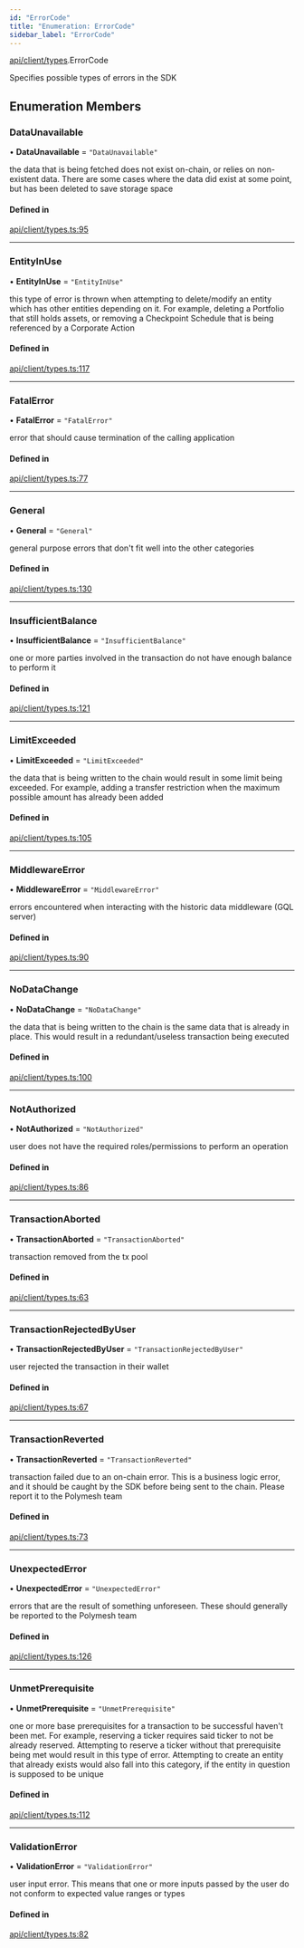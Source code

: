 ```yaml
---
id: "ErrorCode"
title: "Enumeration: ErrorCode"
sidebar_label: "ErrorCode"
---
```


[api/client/types](../../../../../modules/API/Client/Types/Types.md).ErrorCode

Specifies possible types of errors in the SDK

## Enumeration Members

### DataUnavailable

• **DataUnavailable** = ``"DataUnavailable"``

the data that is being fetched does not exist on-chain, or relies on non-existent data. There are
  some cases where the data did exist at some point, but has been deleted to save storage space

#### Defined in

[api/client/types.ts:95](https://github.com/PolymeshAssociation/polymesh-sdk/blob/88db4a911/src/api/client/types.ts#L95)

___

### EntityInUse

• **EntityInUse** = ``"EntityInUse"``

this type of error is thrown when attempting to delete/modify an entity which has other entities depending on it. For example, deleting
  a Portfolio that still holds assets, or removing a Checkpoint Schedule that is being referenced by a Corporate Action

#### Defined in

[api/client/types.ts:117](https://github.com/PolymeshAssociation/polymesh-sdk/blob/88db4a911/src/api/client/types.ts#L117)

___

### FatalError

• **FatalError** = ``"FatalError"``

error that should cause termination of the calling application

#### Defined in

[api/client/types.ts:77](https://github.com/PolymeshAssociation/polymesh-sdk/blob/88db4a911/src/api/client/types.ts#L77)

___

### General

• **General** = ``"General"``

general purpose errors that don't fit well into the other categories

#### Defined in

[api/client/types.ts:130](https://github.com/PolymeshAssociation/polymesh-sdk/blob/88db4a911/src/api/client/types.ts#L130)

___

### InsufficientBalance

• **InsufficientBalance** = ``"InsufficientBalance"``

one or more parties involved in the transaction do not have enough balance to perform it

#### Defined in

[api/client/types.ts:121](https://github.com/PolymeshAssociation/polymesh-sdk/blob/88db4a911/src/api/client/types.ts#L121)

___

### LimitExceeded

• **LimitExceeded** = ``"LimitExceeded"``

the data that is being written to the chain would result in some limit being exceeded. For example, adding a transfer
  restriction when the maximum possible amount has already been added

#### Defined in

[api/client/types.ts:105](https://github.com/PolymeshAssociation/polymesh-sdk/blob/88db4a911/src/api/client/types.ts#L105)

___

### MiddlewareError

• **MiddlewareError** = ``"MiddlewareError"``

errors encountered when interacting with the historic data middleware (GQL server)

#### Defined in

[api/client/types.ts:90](https://github.com/PolymeshAssociation/polymesh-sdk/blob/88db4a911/src/api/client/types.ts#L90)

___

### NoDataChange

• **NoDataChange** = ``"NoDataChange"``

the data that is being written to the chain is the same data that is already in place. This would result
  in a redundant/useless transaction being executed

#### Defined in

[api/client/types.ts:100](https://github.com/PolymeshAssociation/polymesh-sdk/blob/88db4a911/src/api/client/types.ts#L100)

___

### NotAuthorized

• **NotAuthorized** = ``"NotAuthorized"``

user does not have the required roles/permissions to perform an operation

#### Defined in

[api/client/types.ts:86](https://github.com/PolymeshAssociation/polymesh-sdk/blob/88db4a911/src/api/client/types.ts#L86)

___

### TransactionAborted

• **TransactionAborted** = ``"TransactionAborted"``

transaction removed from the tx pool

#### Defined in

[api/client/types.ts:63](https://github.com/PolymeshAssociation/polymesh-sdk/blob/88db4a911/src/api/client/types.ts#L63)

___

### TransactionRejectedByUser

• **TransactionRejectedByUser** = ``"TransactionRejectedByUser"``

user rejected the transaction in their wallet

#### Defined in

[api/client/types.ts:67](https://github.com/PolymeshAssociation/polymesh-sdk/blob/88db4a911/src/api/client/types.ts#L67)

___

### TransactionReverted

• **TransactionReverted** = ``"TransactionReverted"``

transaction failed due to an on-chain error. This is a business logic error,
  and it should be caught by the SDK before being sent to the chain.
  Please report it to the Polymesh team

#### Defined in

[api/client/types.ts:73](https://github.com/PolymeshAssociation/polymesh-sdk/blob/88db4a911/src/api/client/types.ts#L73)

___

### UnexpectedError

• **UnexpectedError** = ``"UnexpectedError"``

errors that are the result of something unforeseen.
  These should generally be reported to the Polymesh team

#### Defined in

[api/client/types.ts:126](https://github.com/PolymeshAssociation/polymesh-sdk/blob/88db4a911/src/api/client/types.ts#L126)

___

### UnmetPrerequisite

• **UnmetPrerequisite** = ``"UnmetPrerequisite"``

one or more base prerequisites for a transaction to be successful haven't been met. For example, reserving a ticker requires
  said ticker to not be already reserved. Attempting to reserve a ticker without that prerequisite being met would result in this
  type of error. Attempting to create an entity that already exists would also fall into this category,
  if the entity in question is supposed to be unique

#### Defined in

[api/client/types.ts:112](https://github.com/PolymeshAssociation/polymesh-sdk/blob/88db4a911/src/api/client/types.ts#L112)

___

### ValidationError

• **ValidationError** = ``"ValidationError"``

user input error. This means that one or more inputs passed by the user
  do not conform to expected value ranges or types

#### Defined in

[api/client/types.ts:82](https://github.com/PolymeshAssociation/polymesh-sdk/blob/88db4a911/src/api/client/types.ts#L82)
